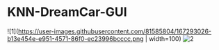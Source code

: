 # KNN-DreamCar-GUI
![1](https://user-images.githubusercontent.com/81585804/167293026-b13e454e-e951-4571-86f0-ec23996bcccc.png | width=100)
![2](https://user-images.githubusercontent.com/81585804/167293031-de6bfbb7-6e2b-4385-9697-c96e16434a3e.png)
